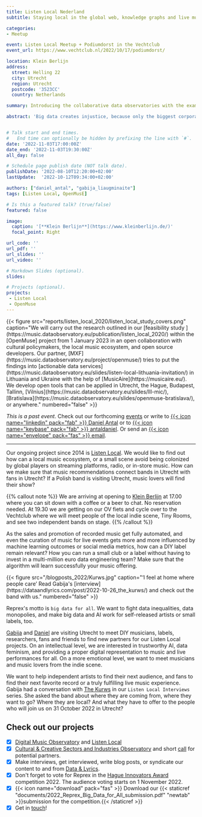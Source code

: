 ```yaml
---
title: Listen Local Nederland
subtitle: Staying local in the global web, knowledge graphs and live music

categories:
- Meetup

event: Listen Local Meetup + Podiumdorst in the Vechtclub
event_url: https://www.vechtclub.nl/2022/10/17/podiumdorst/

location: Klein Berlijn
address:
  street: Helling 22
  city: Utrecht
  region: Utrecht
  postcode: '3523CC'
  country: Netherlands

summary: Introducing the collaborative data observatories with the example of the music industry and sector.

abstract: 'Big data creates injustice, because only the biggest corporations, universities and governments can sustain long, systematic, and well-organized data collection. Reprex builds collaborative data ecosystems, communities, that can share resources and access legally open but not available data sources. Our flagship products are the Digital Music Observatory and Listen Local, a system that tries to prevent global platforms colonizing local ecosystems with AI.'


# Talk start and end times.
#   End time can optionally be hidden by prefixing the line with `#`.
date: '2022-11-03T17:00:00Z'
date_end: '2022-11-03T19:30:00Z'
all_day: false

# Schedule page publish date (NOT talk date).
publishDate: '2022-08-10T12:20:00+02:00'
lastUpdate:  '2022-10-12T09:34:00+02:00'

authors: ["daniel_antal", "gabija_liaugminaite"]
tags: [Listen Local, OpenMusE]

# Is this a featured talk? (true/false)
featured: false

image:
  caption: '[**Klein Berlijn**](https://www.kleinberlijn.de/)'
  focal_point: Right

url_code: ''
url_pdf: ''
url_slides: ''
url_video: ''

# Markdown Slides (optional).
slides:

# Projects (optional).
projects:
 - Listen Local
 - OpenMuse
---
```


<td style="text-align: center;">{{< figure src="reports/listen_local_2020/listen_local_study_covers.png" caption="We will carry out the research outlined in our [feasibility study ](https://music.dataobservatory.eu/publication/listen_local_2020/) within the [OpenMuse] project from 1 January 2023 in an open collaboration with cultural policymakers, the local music ecosystem, and open source developers. Our partner, [MXF](https://music.dataobservatory.eu/project/openmuse/) tries to put the findings into [actionable data services](https://music.dataobservatory.eu/slides/listen-local-lithuania-invitation/) in Lithuania and Ukraine with the help of [MusicAire](https://musicaire.eu/). We develop open tools that can be applied in Utrecht, the Hague, Budapest, Tallinn, [Vilnius](https://music.dataobservatory.eu/slides/lll-mic/), [Bratislava](https://music.dataobservatory.eu/slides/openmuse-bratislava/), or anywhere." numbered="false" >}}</td>

*This is a past event*. Check out our forthcoming [events](/#talks) or write to [{{< icon name="linkedin" pack="fab" >}} Daniel Antal](https://www.linkedin.com/in/antaldaniel/)  or to [{{< icon name="keybase" pack="fab" >}} antaldaniel](https://keybase.io/antaldaniel). Or send an [{{< icon name="envelope" pack="fas" >}} email](/contact/).

___

Our ongoing project since 2014 is [Listen Local](https://music.dataobservatory.eu/project/listen-local/).  We would like to find out how can a local music ecosystem, or a small scene avoid being colonized by global players on streaming platforms, radio, or in-store music.  How can we make sure that music recommendations connect bands in Utrecht with fans in Utrecht?  If a Polish band is visiting Utrecht, music lovers will find their show? 

{{% callout note %}}
We are arriving at opening to [Klein Berlijn](https://www.kleinberlijn.de/) at 17.00 where you can sit down with a coffee or a beer to chat. No reservation needed. At 19.30 we are getting on our OV fiets and cycle over to the Vechtclub where we will meet people of the local indie scene, Tiny Rooms, and see two independent bands on stage. 
{{% /callout %}}

As the sales and promotion of recorded music get fully automated, and even the curation of music for live events gets more and more influenced by machine learning outcomes or social media metrics, how can a DIY label remain relevant?  How you can run a small club or a label without having to invest in a multi-million euro data engineering team?  Make sure that the algorithm will learn successfully your music offering.

<td style="text-align: center;">{{< figure src="/blogposts_2022/Kurws.jpg" caption="‘I feel at home where people care’ Read Gabija's [interview](https://dataandlyrics.com/post/2022-10-26_the_kurws/) and check out the band with us." numbered="false" >}}</td>

Reprex's motto is `big data for all`. We want to fight data inequalities, data monopolies, and make big data and AI work for self-released artists or small labels, too. 

[Gabija](/authors/gabija_liaugminaite/) and [Daniel](/authors/daniel_antal/) are visiting Utrecht to meet DIY musicians, labels, researchers, fans and friends to find new partners for our Listen Local projects. On an intellectual level, we are interested in trustworthy AI, data feminism, and providing a proper digital representation to music and live performances for all.  On a more emotional level, we want to meet musicians and music lovers from the indie scene.

We want to help independent artists to find their next audience, and fans to find their next favorite record or a truly fulfilling live music experience. Gabija had a conversation with [The Kurws]((https://dataandlyrics.com/post/2022-10-26_the_kurws/) ) in our `Listen Local Interviews` series.  She asked the band about where they are coming from, where they want to go?  Where they are local? And what they have to offer to the people who will join us on 31 October 2022 in Utrecht?

## Check out our projects
- [x] [Digital Music Observatory](https://music.dataobservatory.eu/) and [Listen Local](https://music.dataobservatory.eu/project/listen-local/)
- [x] [Cultural & Creative Sectors and Industries Observatory](https://ccsi.dataobservatory.eu/) and short [call](https://ccsi.dataobservatory.eu/documents/Reprex-CCSI-2022.pdf) for potential partners.
- [x] Make interviews, get interviewed, write blog posts, or syndicate our content to and from [Data & Lyrics](https://dataandlyrics.com/).
- [x] Don't forget to vote for Reprex in the [Hague Innovators Award](https://reprex.nl/post/2022-09-13-the-hague-innovators-award/) competition 2022. The audience voting starts on 1 November 2022. 
- [x] {{< icon name="download" pack="fas" >}} Download our {{< staticref "documents/2022_Reprex_Big_Data_for_All_submission.pdf" "newtab" >}}submission for the competition.{{< /staticref >}}
- [x] Get in [touch](https://reprex.nl/#contact)!
